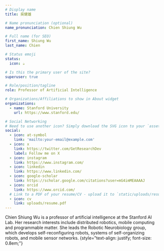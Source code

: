 ```yaml
---
# Display name
title: 吳健雄

# Name pronunciation (optional)
name_pronunciation: Chien Shiung Wu

# Full name (for SEO)
first_name: Shiung Wu
last_name: Chien

# Status emoji
status:
  icon: ☕️

# Is this the primary user of the site?
superuser: true

# Role/position/tagline
role: Professor of Artificial Intelligence

# Organizations/Affiliations to show in About widget
organizations:
  - name: Stanford University
    url: https://www.stanford.edu/

# Social Networking
# Need to use another icon? Simply download the SVG icon to your `assets/media/icons/` folder.
social:
  - icon: at-symbol
    link: 'mailto:your-email@example.com'
  - icon: x
    link: https://twitter.com/GetResearchDev
    label: Follow me on X
  - icon: instagram
    link: https://www.instagram.com/
  - icon: linkedin
    link: https://www.linkedin.com/
  - icon: google-scholar
    link: https://scholar.google.com/citations?user=mG4imMEAAAAJ
  - icon: orcid
    link: https://www.orcid.com/
  # Link to a PDF of your resume/CV - upload it to `static/uploads/resume.pdf`
  - icon: cv
    link: uploads/resume.pdf
---
```


Chien Shiung Wu is a professor of artificial intelligence at the Stanford AI Lab. Her research interests include
distributed robotics, mobile computing and programmable matter. She leads the Robotic Neurobiology group, which develops
self-reconfiguring robots, systems of self-organizing robots, and mobile sensor networks.
{style="text-align: justify; font-size: 0.8em;"}
